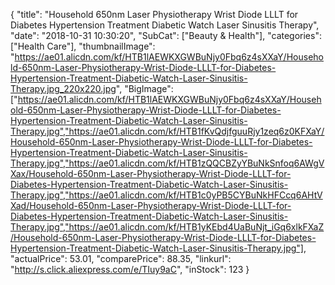 {
	"title": "Household 650nm Laser Physiotherapy Wrist Diode LLLT for Diabetes Hypertension Treatment Diabetic Watch Laser Sinusitis Therapy",
	"date": "2018-10-31 10:30:20",
	"SubCat": ["Beauty & Health"],
	"categories": ["Health Care"],
	"thumbnailImage": "https://ae01.alicdn.com/kf/HTB1lAEWKXGWBuNjy0Fbq6z4sXXaY/Household-650nm-Laser-Physiotherapy-Wrist-Diode-LLLT-for-Diabetes-Hypertension-Treatment-Diabetic-Watch-Laser-Sinusitis-Therapy.jpg_220x220.jpg",
	"BigImage": ["https://ae01.alicdn.com/kf/HTB1lAEWKXGWBuNjy0Fbq6z4sXXaY/Household-650nm-Laser-Physiotherapy-Wrist-Diode-LLLT-for-Diabetes-Hypertension-Treatment-Diabetic-Watch-Laser-Sinusitis-Therapy.jpg","https://ae01.alicdn.com/kf/HTB1fKvQdjfguuRjy1zeq6z0KFXaY/Household-650nm-Laser-Physiotherapy-Wrist-Diode-LLLT-for-Diabetes-Hypertension-Treatment-Diabetic-Watch-Laser-Sinusitis-Therapy.jpg","https://ae01.alicdn.com/kf/HTB1zQQCBZyYBuNkSnfoq6AWgVXax/Household-650nm-Laser-Physiotherapy-Wrist-Diode-LLLT-for-Diabetes-Hypertension-Treatment-Diabetic-Watch-Laser-Sinusitis-Therapy.jpg","https://ae01.alicdn.com/kf/HTB1c0yPB5CYBuNkHFCcq6AHtVXad/Household-650nm-Laser-Physiotherapy-Wrist-Diode-LLLT-for-Diabetes-Hypertension-Treatment-Diabetic-Watch-Laser-Sinusitis-Therapy.jpg","https://ae01.alicdn.com/kf/HTB1yKEbd4UaBuNjt_iGq6xlkFXaZ/Household-650nm-Laser-Physiotherapy-Wrist-Diode-LLLT-for-Diabetes-Hypertension-Treatment-Diabetic-Watch-Laser-Sinusitis-Therapy.jpg"],
	"actualPrice": 53.01,
	"comparePrice": 88.35,
	"linkurl": "http://s.click.aliexpress.com/e/TIuy9aC",
	"inStock": 123
}
